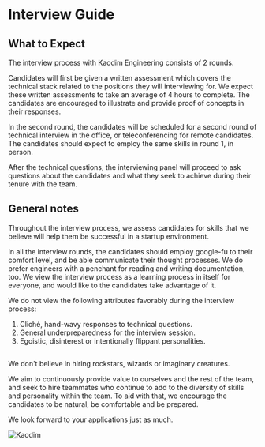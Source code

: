 # Interview Guide

## What to Expect
The interview process with Kaodim Engineering consists of 2 rounds. 

Candidates will first be given a written assessment which covers the technical stack related to the positions they will interviewing for. We expect these written assessments to take an average of 4 hours to complete. The candidates are encouraged to illustrate and provide proof of concepts in their responses. 

In the second round, the candidates will be scheduled for a second round of technical interview in the office, or teleconferencing for remote candidates. The candidates should expect to employ the same skills in round 1, in person. 

After the technical questions, the interviewing panel will proceed to ask questions about the candidates and what they seek to achieve during their tenure with the team.

## General notes

Throughout the interview process, we assess candidates for skills that we believe will help them be successful in a startup environment. 

In all the interview rounds, the candidates should employ google-fu to their comfort level, and be able communicate their thought processes. We do prefer engineers with a penchant for reading and writing documentation, too. We view the interview process as a learning process in itself for everyone, and would like to the candidates take advantage of it. 

We do not view the following attributes favorably during the interview process:

1. Cliché, hand-wavy responses to technical questions.
2. General underpreparedness for the interview session. 
3. Egoistic, disinterest or intentionally flippant personalities.

##

We don't believe in hiring rockstars, wizards or imaginary creatures. 

We aim to continuously provide value to ourselves and the rest of the team, and seek to hire teammates who continue to add to the diversity of skills and personality within the team. To aid with that, we encourage the candidates to be natural, be comfortable and be prepared. 

We look forward to your applications just as much.

![Kaodim](https://d2h27eox9il2f2.cloudfront.net/kaodim-logo-small-red%402x.png)

<!--
We believe the interview process as a [learning process](/continuous_learning.md) in itself, and would like to the candidates take advantage of it. 
--> 

<!-- 
We don't believe there's anything to gain by surprising candidates in an interview. Programmers don't typically code under pressure at real jobs. We want to see how you do when fully prepared, not when nervous. To that end, we list here the two types of questions we ask, how we evaluate them, common mistakes candidates make, and how they can avoid these mistakes. 
-->

